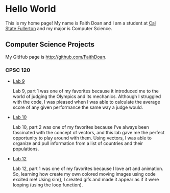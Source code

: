 # Hello World

This is my home page! My name is Faith Doan and I am a student at [Cal State Fullerton](http://www.fullerton.edu/) and my major is Computer Science.

## Computer Science Projects

My GitHub page is http://github.com/FaithDoan.

### CPSC 120

* [Lab 9](https://github.com/cpsc-fall-2023/cpsc-120-lab-09-beth-faith.git)

    Lab 9, part 1 was one of my favorites because it introduced me to the world
    of judging the Olympics and its mechanics. Although I struggled with the 
    code, I was pleased when I was able to calculate the average score of any 
    given performance the same way a judge would.

* [Lab 10](https://github.com/cpsc-fall-2023/cpsc-120-lab-10-faith-and-beth.git)

    Lab 10, part 2 was one of my favorites because I’ve always been fascinated 
    with the concept of vectors, and this lab gave me the perfect opportunity 
    to play around with them. Using vectors, I was able to organize and pull 
    information from a list of countries and their populations.

* [Lab 12](https://github.com/cpsc-fall-2023/cpsc-120-lab-12-james-beth.git)

    Lab 12, part 1 was one of my favorites because I love art and animation. 
    So, learning how create my own colored moving images using code excited me! 
    Using sin(), I created gifs and made it appear as if it were looping (using 
    the loop function). 
